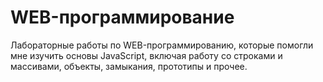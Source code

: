 # WEB-программирование
Лабораторные работы по WEB-программированию, которые помогли мне изучить основы JavaScript, включая работу со строками и массивами, объекты, замыкания, прототипы и прочее.
